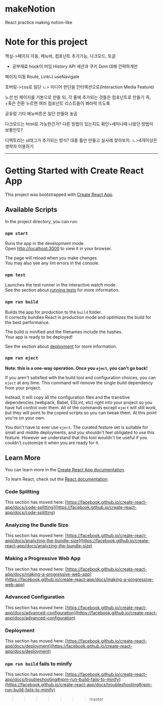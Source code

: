 
# makeNotion
React practice making notion-like

# Note for this project

핵심->페이지 이동, 메뉴바, 컴포넌트 추가기능, 다크모드, 토글

* 공부재료
hook이 머임
History API
세션과 쿠키
Dom 대해 건략하게만

페이지 이동
Route, Link나 useNavigate

호버링->css로 일단
ㄴ> 미디어 판단을 인터렉션으로(Interaction Media Feature)

노션 빈 페이지를 기본으로 만들 되, 각 줄에 추가되는 것들은 컴포넌트로 만들기
즉, +혹은 전환 누르면 여러 컴포넌트 리스트들이 쫘라락 뜨도록

공유랑 기타 메뉴버튼은 일단 만들어 놓곰

다크모드는 html로 가능한건가? 다른 방법이 있는지도 확인>세미나때 나왔던 방법이 보통인듯?

디렉토리는 ul태그가 추가되는 방식? 대충 틀만 만들고 실사례 찾아보자.
ㄴ>4개이상은 생략자 이용하기




--------------

# Getting Started with Create React App

This project was bootstrapped with [Create React App](https://github.com/facebook/create-react-app).

## Available Scripts

In the project directory, you can run:

### `npm start`

Runs the app in the development mode.\
Open [http://localhost:3000](http://localhost:3000) to view it in your browser.

The page will reload when you make changes.\
You may also see any lint errors in the console.

### `npm test`

Launches the test runner in the interactive watch mode.\
See the section about [running tests](https://facebook.github.io/create-react-app/docs/running-tests) for more information.

### `npm run build`

Builds the app for production to the `build` folder.\
It correctly bundles React in production mode and optimizes the build for the best performance.

The build is minified and the filenames include the hashes.\
Your app is ready to be deployed!

See the section about [deployment](https://facebook.github.io/create-react-app/docs/deployment) for more information.

### `npm run eject`

**Note: this is a one-way operation. Once you `eject`, you can't go back!**

If you aren't satisfied with the build tool and configuration choices, you can `eject` at any time. This command will remove the single build dependency from your project.

Instead, it will copy all the configuration files and the transitive dependencies (webpack, Babel, ESLint, etc) right into your project so you have full control over them. All of the commands except `eject` will still work, but they will point to the copied scripts so you can tweak them. At this point you're on your own.

You don't have to ever use `eject`. The curated feature set is suitable for small and middle deployments, and you shouldn't feel obligated to use this feature. However we understand that this tool wouldn't be useful if you couldn't customize it when you are ready for it.

## Learn More

You can learn more in the [Create React App documentation](https://facebook.github.io/create-react-app/docs/getting-started).

To learn React, check out the [React documentation](https://reactjs.org/).

### Code Splitting

This section has moved here: [https://facebook.github.io/create-react-app/docs/code-splitting](https://facebook.github.io/create-react-app/docs/code-splitting)

### Analyzing the Bundle Size

This section has moved here: [https://facebook.github.io/create-react-app/docs/analyzing-the-bundle-size](https://facebook.github.io/create-react-app/docs/analyzing-the-bundle-size)

### Making a Progressive Web App

This section has moved here: [https://facebook.github.io/create-react-app/docs/making-a-progressive-web-app](https://facebook.github.io/create-react-app/docs/making-a-progressive-web-app)

### Advanced Configuration

This section has moved here: [https://facebook.github.io/create-react-app/docs/advanced-configuration](https://facebook.github.io/create-react-app/docs/advanced-configuration)

### Deployment

This section has moved here: [https://facebook.github.io/create-react-app/docs/deployment](https://facebook.github.io/create-react-app/docs/deployment)

### `npm run build` fails to minify

This section has moved here: [https://facebook.github.io/create-react-app/docs/troubleshooting#npm-run-build-fails-to-minify](https://facebook.github.io/create-react-app/docs/troubleshooting#npm-run-build-fails-to-minify)
>>>>>>> master
